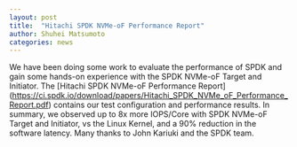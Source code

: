 ```yaml
---
layout: post
title:  "Hitachi SPDK NVMe-oF Performance Report"
author: Shuhei Matsumoto
categories: news
---
```


We have been doing some work to evaluate the performance of SPDK and gain some hands-on experience with the SPDK NVMe-oF Target and Initiator.
The [Hitachi SPDK NVMe-oF Performance Report] (https://ci.spdk.io/download/papers/Hitachi_SPDK_NVMe_oF_Performance_Report.pdf) contains our test configuration and performance results.
In summary, we observed up to 8x more IOPS/Core with SPDK NVMe-oF Target and Initiator, vs the Linux Kernel, and a 90% reduction in the software latency.
Many thanks to John Kariuki and the SPDK team.

